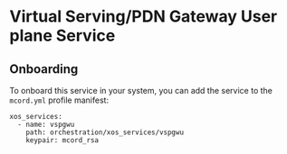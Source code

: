 # Virtual Serving/PDN Gateway User plane Service

## Onboarding

To onboard this service in your system, you can add the service to the `mcord.yml` profile manifest:

```
xos_services:
  - name: vspgwu
    path: orchestration/xos_services/vspgwu
    keypair: mcord_rsa
```

